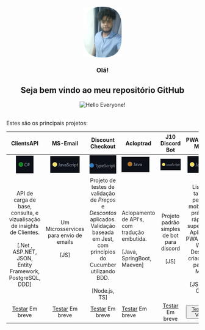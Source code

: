 

<!--
**Jhan10/Jhan10** is a ✨ _special_ ✨ repository because its `README.md` (this file) appears on your GitHub profile.

Here are some ideas to get you started:

- 🔭 I’m currently working on ...
- 🌱 I’m currently learning ...
- 👯 I’m looking to collaborate on ...
- 🤔 I’m looking for help with ...
- 💬 Ask me about ...
- 📫 How to reach me: ...
- 😄 Pronouns: ...
- ⚡ Fun fact: ...
-->
<div>
<p align="center">
<div align="center">
<img width="100px" src="_assets/my/my.png" align="center" alt="profile photo" id="phot"/>
 <h3 align="center">Olá!</h3>

 <h2 align="center">Seja bem vindo ao meu repositório GitHub</h2>

<img src="_assets/ola.jpg" width="400" height="200" alt="Hello Everyone!">

</div>
<br/>
<p>Estes são os principais projetos:</p>
</p>

| ClientsAPI | MS-Email|Discount Checkout | Acloptrad | J10 Discord Bot | PWA Micro-MVC- |
| :---: | :---: | :---: | --- | :---: | :---: |
| ![clientsapi](_assets/ClientsAPI/Default.png) | ![msemail](_assets/Material/3Default.png)|![dc](_assets/Discount_Checkout/Default.png) | ![aclopt](_assets/Acloptrad/2Default.png)| ![j10db](_assets/Material/3Default.png) | ![md](_assets/Material/3Default.png)
| API de carga de base, consulta, e vizualisação de insights de Clientes.<br /><br/> [.Net , ASP.NET, JSON, Entity Framework, PostgreSQL, DDD] | Um Microsservices para envio de emails <br /><br/> [JS]| Projeto de testes de validação de *Preços* e *Descontos* aplicados. Validação baseada em Jest, com princípios do Cucumber utilizando BDD.<br /><br/>[Node.js, TS]| Aclopamento de API's, com tradução embutida.<br /><br/>[Java, SpringBoot, Maeven]| Projeto padrão simples de bot para discord <br /><br/> [JS]| Lista de tarefas pessoal mobile útil, prática e rápida(e super leve). Aplicativo PWA(Mobile, Web, Desktop) criado com padrão MVC. <br /><br/> [JS, PWA, CSS]|
| <a href="https://github.com/Jhan10/ClientsAPI">Testar</a> Em breve | <a href="https://github.com/Jhan10/Ms-Email">Testar</a> Em breve | <a href="https://github.com/Jhan10/Discount_Checkout">Testar</a> Em breve |<a href="https://github.com/Jhan10/Acloptrad">Testar</a> Em breve | <a href="https://github.com/Jhan10/J10Discord_Bot">Testar</a> Em breve |<button><a href="https://micro-mvc.vercel.app/">Testar</a> By Vercel</button>|

</div>
